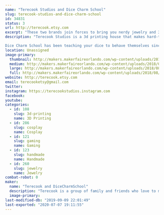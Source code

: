 ```yaml
---
name: "Terecook Studios and Dice Charm School"
slug: terecook-studios-and-dice-charm-school
id: 34831
status: 3
url: http://terecook.etsy.com
excerpt: "These two brands join forces to bring you nerdy jewelry and 3d printed cosplay accessories!"
description: "Terecook Studios is a 3d printing house that makes hard-to-find, custom-designed cosplay accessories. Every cosplay seems to have that one !@#$ thing you can't find or make to save your life; Terecook specializes in that one !@#$ thing. 3d printed accessories are great, because they're more durable and less bulky than foam, but lighter and more affordable than metal. Available for any custom 3d printing orders, and we do a few props and toys too!

Dice Charm School has been teaching your dice to behave themselves since 2016, specializing in polyhedral dice jewelry with the highest roll facing out for luck. (Natural 20s not guaranteed.) We also offer hand-drawn pins, pride jewelry, and a few other nerdy treasures!"
location: Unassigned
image-primary:
  thumbnail: http://makers.makerfaireorlando.com/wp-content/uploads/2018/08/2018-07-19-14.25.16-150x150.jpg
  medium: http://makers.makerfaireorlando.com/wp-content/uploads/2018/08/2018-07-19-14.25.16-300x225.jpg
  large: http://makers.makerfaireorlando.com/wp-content/uploads/2018/08/2018-07-19-14.25.16-1024x768.jpg
  full: http://makers.makerfaireorlando.com/wp-content/uploads/2018/08/2018-07-19-14.25.16.jpg
website: http://terecook.etsy.com
email: terecooketsy@gmail.com
twitter: 
instagram: https://terecookstudios.instagram.com
facebook: 
youtube: 
categories:
  - id: 108
    slug: 3d-printing
    name: 3D Printing
  - id: 286
    slug: cosplay
    name: Cosplay
  - id: 121
    slug: gaming
    name: Gaming
  - id: 123
    slug: handmade
    name: Handmade
  - id: 260
    slug: jewelry
    name: Jewelry
combat-robot: 0
maker:
  name: "Terecook and DiceCharmSchool"
  description: "Terecook is a group of family and friends who love to make things. So far all we have is an Etsy shop and a lot of ambition, but we've got big plans!"
  image-primary: 
last-modified-db: "2019-09-09 22:01:49"
last-exported: "2020-07-07 19:11:55"
---
```

